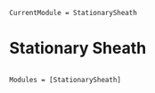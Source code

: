 ```@meta
CurrentModule = StationarySheath
```

# Stationary Sheath

```@index
```

```@autodocs
Modules = [StationarySheath]
```